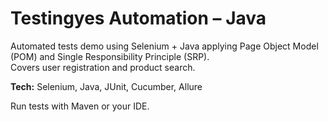 # Testingyes Automation – Java

Automated tests demo using Selenium + Java applying Page Object Model (POM) and Single Responsibility Principle (SRP).  
Covers user registration and product search.  

**Tech:** Selenium, Java, JUnit, Cucumber, Allure  

Run tests with Maven or your IDE.
